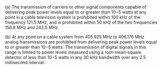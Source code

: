 (a) The transmission of carriers or other signal components capable of delivering peak power levels equal to or greater than 10−5 watts at any point in a cable television system is prohibited within 100 kHz of the frequency 121.5 MHz, and is prohibited within 50 kHz of the two frequencies 156.8 MHz and 243.0 MHz.

(b) At any point on a cable system from 405.925 MHz to 406.176 MHz analog transmissions are prohibited from delivering peak power levels equal to or greater than 10−5 watts. The transmission of digital signals in this range is limited to power levels measured using a root-mean-square detector of less than 10−5 watts in any 30 kHz bandwidth over any 2.5 millisecond interval.

